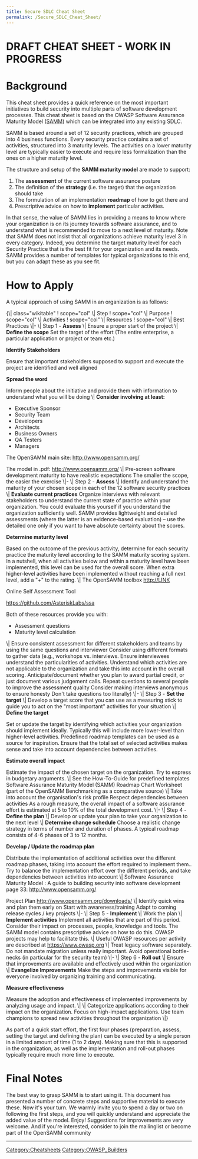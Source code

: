 ```yaml
---
title: Secure SDLC Cheat Sheet
permalink: /Secure_SDLC_Cheat_Sheet/
---
```


DRAFT CHEAT SHEET - WORK IN PROGRESS
====================================

Background
==========

This cheat sheet provides a quick reference on the most important initiatives to build security into multiple parts of software development processes. This cheat sheet is based on the OWASP Software Assurance Maturity Model ([SAMM](/OWASP_SAMM_Project\ "wikilink")) which can be integrated into any existing SDLC.

SAMM is based around a set of 12 security practices, which are grouped into 4 business functions. Every security practice contains a set of activities, structured into 3 maturity levels. The activities on a lower maturity level are typically easier to execute and require less formalization than the ones on a higher maturity level.

The structure and setup of the **SAMM maturity model** are made to support:

1.  The **assessment** of the current software assurance posture
2.  The definition of the **strategy** (i.e. the target) that the organization should take
3.  The formulation of an implementation **roadmap** of how to get there and
4.  Prescriptive advice on how to **implement** particular activities.

In that sense, the value of SAMM lies in providing a means to know where your organization is on its journey towards software assurance, and to understand what is recommended to move to a next level of maturity. Note that SAMM does not insist that all organizations achieve maturity level 3 in every category. Indeed, you determine the target maturity level for each Security Practice that is the best fit for your organization and its needs. SAMM provides a number of templates for typical organizations to this end, but you can adapt these as you see fit.

How to Apply
============

A typical approach of using SAMM in an organization is as follows:

{\\| class="wikitable" ! scope="col" \\| Step ! scope="col" \\| Purpose ! scope="col" \\| Activities ! scope="col" \\| Resources ! scope="col" \\| Best Practices \\|- \\| Step 1 - **Assess** \\| Ensure a proper start of the project \\| **Define the scope** Set the target of the effort (The entire enterprise, a particular application or project or team etc.)

**Identify Stakeholders**

Ensure that important stakeholders supposed to support and execute the project are identified and well aligned

**Spread the word**

Inform people about the initiative and provide them with information to understand what you will be doing \\| **Consider involving at least:**

-   Executive Sponsor
-   Security Team
-   Developers
-   Architects
-   Business Owners
-   QA Testers
-   Managers

The OpenSAMM main site: <http://www.opensamm.org/>

The model in .pdf: <http://www.opensamm.org/> \\| Pre-screen software development maturity to have realistic expectations The smaller the scope, the easier the exercise \\|- \\| Step 2 - **Assess** \\| Identify and understand the maturity of your chosen scope in each of the 12 software security practices \\| **Evaluate current practices** Organize interviews with relevant stakeholders to understand the current state of practice within your organization. You could evaluate this yourself if you understand the organization sufficiently well. SAMM provides lightweight and detailed assessments (where the latter is an evidence-based evaluation) – use the detailed one only if you want to have absolute certainty about the scores.

**Determine maturity level**

Based on the outcome of the previous activity, determine for each security practice the maturity level according to the SAMM maturity scoring system. In a nutshell, when all activities below and within a maturity level have been implemented, this level can be used for the overall score. When extra higher-level activities have been implemented without reaching a full next level, add a "+" to the rating. \\| The OpenSAMM toolbox <http://LINK>

Online Self Assessment Tool

<https://github.com/AsteriskLabs/ssa>

Both of these resources provide you with:

-   Assessment questions
-   Maturity level calculation

\\| Ensure consistent assessment for different stakeholders and teams by using the same questions and interviewer Consider using different formats to gather data (e.g., workshops vs. interviews. Ensure interviewees understand the particularities of activities. Understand which activities are not applicable to the organization and take this into account in the overall scoring. Anticipate/document whether you plan to award partial credit, or just document various judgement calls. Repeat questions to several people to improve the assessment quality Consider making interviews anonymous to ensure honesty Don't take questions too literally) \\|- \\| Step 3 - **Set the target** \\| Develop a target score that you can use as a measuring stick to guide you to act on the "most important" activities for your situation \\| **Define the target**

Set or update the target by identifying which activities your organization should implement ideally. Typically this will include more lower-level than higher-level activities. Predefined roadmap templates can be used as a source for inspiration. Ensure that the total set of selected activities makes sense and take into account dependencies between activities.

**Estimate overall impact**

Estimate the impact of the chosen target on the organization. Try to express in budgetary arguments. \\| See the How-To-Guide for predefined templates Software Assurance Maturity Model (SAMM) Roadmap Chart Worksheet (part of the OpenSAMM Benchmarking as a comparative source) \\| Take into account the organisation's risk profile Respect dependencies between activities As a rough measure, the overall impact of a software assurance effort is estimated at 5 to 10% of the total development cost. \\|- \\| Step 4 - **Define the plan** \\| Develop or update your plan to take your organization to the next level \\| **Determine change schedule** Choose a realistic change strategy in terms of number and duration of phases. A typical roadmap consists of 4-6 phases of 3 to 12 months.

**Develop / Update the roadmap plan**

Distribute the implementation of additional activities over the different roadmap phases, taking into account the effort required to implement them.. Try to balance the implementation effort over the different periods, and take dependencies between activities into account \\| Software Assurance Maturity Model : A guide to building security into software development page 33: <http://www.opensamm.org/>

Project Plan <http://www.opensamm.org/downloads/> \\| Identify quick wins and plan them early on Start with awareness/training Adapt to coming release cycles / key projects \\|- \\| Step 5 - **Implement** \\| Work the plan \\| **Implement activities** Implement all activities that are part of this period. Consider their impact on processes, people, knowledge and tools. The SAMM model contains prescriptive advice on how to do this. OWASP projects may help to facilitate this. \\| Useful OWASP resources per activity are described at <https://www.owasp.org> \\| Treat legacy software separately. Do not mandate migration unless really important. Avoid operational bottle-necks (in particular for the security team) \\|- \\| Step 6 - **Roll out** \\| Ensure that improvements are available and effectively used within the organization \\| **Evangelize Improvements** Make the steps and improvements visible for everyone involved by organizing training and communicating.

**Measure effectiveness**

Measure the adoption and effectiveness of implemented improvements by analyzing usage and impact. \\| \\| Categorize applications according to their impact on the organization. Focus on high-impact applications. Use team champions to spread new activities throughout the organization \\|}

As part of a quick start effort, the first four phases (preparation, assess, setting the target and defining the plan) can be executed by a single person in a limited amount of time (1 to 2 days). Making sure that this is supported in the organization, as well as the implementation and roll-out phases typically require much more time to execute.

Final Notes
===========

The best way to grasp SAMM is to start using it. This document has presented a number of concrete steps and supportive material to execute these. Now it's your turn. We warmly invite you to spend a day or two on following the first steps, and you will quickly understand and appreciate the added value of the model. Enjoy! Suggestions for improvements are very welcome. And if you're interested, consider to join the mailinglist or become part of the OpenSAMM community

------------------------------------------------------------------------

[Category:Cheatsheets](/Category:Cheatsheets "wikilink") [Category:OWASP_Builders](/Category:OWASP_Builders "wikilink")
